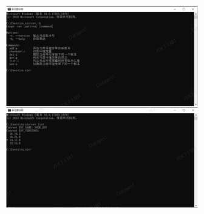 ![image](https://github.com/Yukixieyuya821/yuki-images/blob/main/yce/help.png)
![image](https://github.com/Yukixieyuya821/yuki-images/blob/main/yce/list.png)